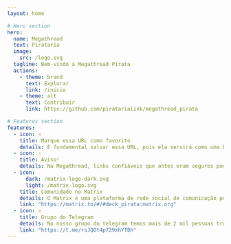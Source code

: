 ```yaml
---
layout: home

# Hero section
hero:
  name: Megathread
  text: Pirataria
  image:
    src: /logo.svg
  tagline: Bem-vindo a Megathread Pirata
  actions:
    - theme: brand
      text: Explorar
      link: /inicio
    - theme: alt
      text: Contribuir
      link: https://github.com/piratarialink/megathread_pirata

# Features section
features:
  - icon: ⭐
    title: Marque essa URL como favorito
    details: É fundamental salvar essa URL, pois ela servirá como uma bússola para onde nossos navios estão atracados no momento.
  - icon: ⚠️
    title: Aviso!
    details: Na Megathread, links confiáveis que antes eram seguros podem ocasionalmente se tornar perigosos. Sempre tenham cuidado ao navegar nos mares.
  - icon:
      dark: /matrix-logo-dark.svg
      light: /matrix-logo.svg
    title: Comunidade no Matrix
    details: O Matrix é uma plataforma de rede social de comunicação por chat descentralizada. Estilo Telegram e WhatsApp.
    link: "https://matrix.to/#/#deck_pirata:matrix.org"
  - icon: ⭐
    title: Grupo do Telegram
    details: No nosso grupo do telegram temos mais de 2 mil pessoas trocando informações e dicas.
    link: "https://t.me/+sJQOt4p729xhYTBh"
---
```

